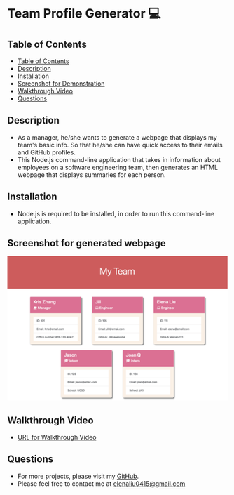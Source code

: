 # Team Profile Generator 💻

## Table of Contents

- [Table of Contents](#table-of-contents)
- [Description](#description)
- [Installation](#installation)
- [Screenshot for Demonstration](#screenshot-for-demonstration)
- [Walkthrough Video](#walkthrough-video)
- [Questions](#questions)

## Description 
- As a manager, he/she wants to generate a webpage that displays my team's basic info. So that he/she can have quick access to their emails and GitHub profiles. 
- This Node.js command-line application that takes in information about employees on a software engineering team, then generates an HTML webpage that displays summaries for each person. 

## Installation
- Node.js is required to be installed, in order to run this command-line application. 

## Screenshot for generated webpage
![screenshot1](screenshot.png)


## Walkthrough Video
- [URL for Walkthrough Video](https://drive.google.com/file/d/1De530hOstSk0DA1Vp0f6dGtcIZ-37qeV/view?usp=sharing)

## Questions
- For more projects, please visit my [GitHub](https://github.com/elenaliu0415). 
- Please feel free to contact me at elenaliu0415@gmail.com
